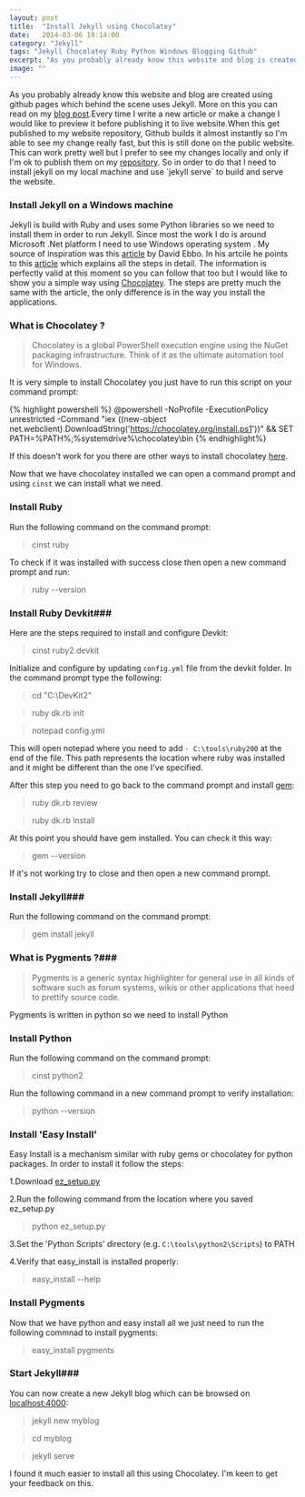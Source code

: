 ```yaml
---
layout: post
title:  "Install Jekyll using Chocolatey"
date:   2014-03-06 19:14:00
category: "Jekyll"
tags: "Jekyll Chocolatey Ruby Python Windows Blogging Github"
excerpt: "As you probably already know this website and blog is created using github pages which behind the scene uses Jekyll. More on this you can read on my blog post.Every time I write a new article or make a change I would like to preview it before publishing it to live website."
image: ""
---
```

<p class="dropcap">As you probably already know this website and blog are created using github pages which behind the scene uses Jekyll. More on this you can read on my <a href="http://romuluscrisan.com/blog/2014/03/03/the-engine-behind-my-blog.html">blog post</a>.Every time I write a new article or make a change I would like to preview it before publishing it to live website.When this get published to my website repository, Github builds it almost instantly so I'm able to see my change really fast, but this is still done on the public website. This can work pretty well but I prefer to see my changes locally and only if I'm ok to publish them on my <a href="https://github.com/cromica/cromica.github.io">repository</a>. So in order to do that I need to install jekyll on my local machine and use `jekyll serve` to build and serve the website.</p>

### Install Jekyll on a Windows machine ###

Jekyll is build with Ruby and uses some Python libraries so we need to install them in order to run Jekyll. Since most the work I do is around Microsoft .Net platform I need to use Windows operating system . My source of inspiration was this [article](http://blog.davidebbo.com/2014/01/converting-my-old-blog.html) by David Ebbo. In his artcile he points to this [article](http://yizeng.me/2013/05/10/setup-jekyll-on-windows/) which explains all the steps in detail. The information is perfectly valid at this moment so you can follow that too but I would like to show you a simple way using [Chocolatey](https://chocolatey.org/). The steps are pretty much the same with the article, the only difference is in the way you install the applications.

### What is Chocolatey ? ###

>Chocolatey is a global PowerShell execution engine using the NuGet packaging infrastructure. Think of it as the ultimate automation tool for Windows.

It is very simple to install Chocolatey you just have to run this script on your command prompt:

{% highlight powershell %}
@powershell -NoProfile -ExecutionPolicy unrestricted -Command "iex ((new-object net.webclient).DownloadString('https://chocolatey.org/install.ps1'))" && SET PATH=%PATH%;%systemdrive%\chocolatey\bin
{% endhighlight%}

If this doesn't work for you there are other ways to install chocolatey [here](https://github.com/chocolatey/chocolatey/wiki/Installation).

Now that we have chocolatey installed we can open a command prompt and using `cinst` we can install what we need. 

### Install Ruby ###

Run the following command on the command prompt:
>cinst ruby

To check if it was installed with success close then open a new command prompt and run:
> ruby --version

### Install Ruby Devkit###

Here are the steps required to install and configure Devkit:

> cinst ruby2.devkit

Initialize and configure by updating `config.yml` file from the devkit folder. In the command prompt type the following:
>cd "C:\DevKit2"

>ruby dk.rb init

>notepad config.yml

This will open notepad where you need to add `- C:\tools\ruby200` at the end of the file. This path represents the location where ruby was installed and it might be different than the one I've specified.

After this step you need to go back to the command prompt and install [gem](http://guides.rubygems.org/what-is-a-gem/):
>ruby dk.rb review

>ruby dk.rb install

At this point you should have gem installed. You can check it this way:
>gem --version

If it's not working try to close and then open a new command prompt.

### Install Jekyll###

Run the following command on the command prompt:
>gem install jekyll

### What is Pygments ?###

>Pygments is a generic syntax highlighter for general use in all kinds of software such as forum systems, wikis or other applications that need to prettify source code.
 
Pygments is written in python so we need to install Python

### Install Python ###

Run the following command on the command prompt:
> cinst python2

Run the following command in a new command prompt to verify installation:
>python --version

### Install 'Easy Install' ###

Easy Install is a mechanism similar with ruby gems or chocolatey for python packages. In order to install it follow the steps:

1.Download [ez_setup.py](https://bitbucket.org/pypa/setuptools/raw/bootstrap/ez_setup.py)

2.Run the following command from the location where you saved ez_setup.py
>python ez_setup.py

3.Set the  'Python Scripts' directory (e.g. `C:\tools\python2\Scripts`) to PATH

4.Verify that easy_install is installed properly:
> easy_install --help

### Install Pygments ###

Now that we have python and easy install all we just need to run the following commnad to install pygments:
>easy_install pygments


### Start Jekyll###

You can now create a new Jekyll blog which can be browsed on [localhost:4000](http://localhost:4000):
>jekyll new myblog

>cd myblog
    
>jekyll serve

I found it much easier to install all this using Chocolatey. I'm keen to get your feedback on this.